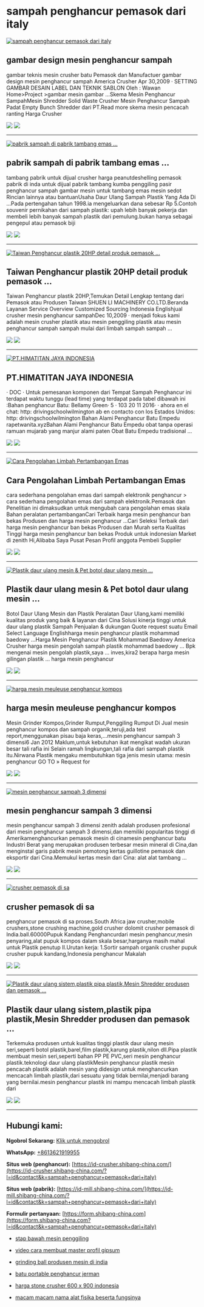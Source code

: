 # sampah penghancur pemasok dari italy

<a href="https://swt.shibang-china.com/?l=id&img&k=sampah+penghancur+pemasok+dari+italy" target="_blank">![sampah penghancur pemasok dari italy](http://static.shibang-china.com/all-800x300/1408.jpg)</a>

## gambar design mesin penghancur sampah
gambar teknis mesin crusher batu Pemasok dan Manufactuer gambar design mesin penghancur sampah America Crusher Apr 30,2009 · SETTING GAMBAR DESAIN LABEL DAN TEKNIK SABLON Oleh : Wawan Home>Project >gambar mesin gambar …Skema Mesin Penghancur SampahMesin Shredder Solid Waste Crusher Mesin Penghancur Sampah Padat Empty Bunch Shredder dari PT.Read more skema mesin pencacah ranting Harga Crusher


<a href="https://whatsapp.shibangsoft.com/WhatsApp.php" target="_blank" title="WhatsApp">![](http://static.shibang-china.com/icon/whatsapp.png)</a> <a href="https://swt.shibang-china.com/?l=id&icon&k=sampah+penghancur+pemasok+dari+italy" target="_blank">![](http://static.shibang-china.com/icon/chat-id.png)</a>

---

<a href="https://swt.shibang-china.com/?l=id&img&k=sampah+penghancur+pemasok+dari+italy" target="_blank">![pabrik sampah di pabrik tambang emas …](http://static.shibang-china.com/all-800x300/767.jpg)</a>

## pabrik sampah di pabrik tambang emas …
tambang pabrik untuk dijual crusher harga peanutdeshelling pemasok pabrik di inda untuk dijual pabrik tambang kumba penggiling pasir penghancur sampah gambar mesin untuk tambang emas mesin sedot Rincian lainnya atau bantuanUsaha Daur Ulang Sampah Plastik Yang Ada Di …Pada pertengahan tahun 1998.ia mengeluarkan dana sebesar Rp 5.Contoh souvenir pernikahan dari sampah plastik: upah lebih banyak pekerja dan membeli lebih banyak sampah plastik dari pemulung.bukan hanya sebagai pengepul atau pemasok biji


<a href="https://whatsapp.shibangsoft.com/WhatsApp.php" target="_blank" title="WhatsApp">![](http://static.shibang-china.com/icon/whatsapp.png)</a> <a href="https://swt.shibang-china.com/?l=id&icon&k=sampah+penghancur+pemasok+dari+italy" target="_blank">![](http://static.shibang-china.com/icon/chat-id.png)</a>

---

<a href="https://swt.shibang-china.com/?l=id&img&k=sampah+penghancur+pemasok+dari+italy" target="_blank">![Taiwan Penghancur plastik 20HP detail produk pemasok …](http://static.shibang-china.com/all-800x300/1041.jpg)</a>

## Taiwan Penghancur plastik 20HP detail produk pemasok …
Taiwan Penghancur plastik 20HP,Temukan Detail Lengkap tentang dari Pemasok atau Produsen Taiwan SHUEN LI MACHINERY CO.LTD.Beranda Layanan Service Overview Customized Sourcing Indonesia Englishjual crusher mesin penghancur sampahDec 10,2009 · menjadi fokus kami adalah mesin crusher plastik atau mesin penggiling plastik atau mesin penghancur sampah sampah mulai dari limbah sampah sampah …


<a href="https://whatsapp.shibangsoft.com/WhatsApp.php" target="_blank" title="WhatsApp">![](http://static.shibang-china.com/icon/whatsapp.png)</a> <a href="https://swt.shibang-china.com/?l=id&icon&k=sampah+penghancur+pemasok+dari+italy" target="_blank">![](http://static.shibang-china.com/icon/chat-id.png)</a>

---

<a href="https://swt.shibang-china.com/?l=id&img&k=sampah+penghancur+pemasok+dari+italy" target="_blank">![PT.HIMATITAN JAYA INDONESIA](http://static.shibang-china.com/all-800x300/145.jpg)</a>

## PT.HIMATITAN JAYA INDONESIA
· DOC · Untuk pemesanan komponen dari Tempat Sampah Penghancur ini terdapat waktu tunggu (lead time) yang terdapat pada tabel dibawah ini :Bahan penghancur Batu: Bellamy Green· 5 · 103 20 11 2016· · ahora en el chat: http: drivingschoolwilmington ab en contacto con los Estados Unidos: http: drivingschoolwilmington Bahan Alami Penghancur Batu Empedu rapetwanita.xyzBahan Alami Penghancur Batu Empedu obat tanpa operasi ramuan mujarab yang manjur alami paten Obat Batu Empedu tradisional …


<a href="https://whatsapp.shibangsoft.com/WhatsApp.php" target="_blank" title="WhatsApp">![](http://static.shibang-china.com/icon/whatsapp.png)</a> <a href="https://swt.shibang-china.com/?l=id&icon&k=sampah+penghancur+pemasok+dari+italy" target="_blank">![](http://static.shibang-china.com/icon/chat-id.png)</a>

---

<a href="https://swt.shibang-china.com/?l=id&img&k=sampah+penghancur+pemasok+dari+italy" target="_blank">![Cara Pengolahan Limbah Pertambangan Emas](http://static.shibang-china.com/all-800x300/904.jpg)</a>

## Cara Pengolahan Limbah Pertambangan Emas
cara sederhana pengolahan emas dari sampah elektronik penghancur > cara sederhana pengolahan emas dari sampah elektronik.Pemasok dan Penelitian ini dimaksudkan untuk mengubah cara pengolahan emas skala Bahan peralatan pertambanganCari Terbaik harga mesin penghancur ban bekas Produsen dan harga mesin penghancur …Cari Seleksi Terbaik dari harga mesin penghancur ban bekas Produsen dan Murah serta Kualitas Tinggi harga mesin penghancur ban bekas Produk untuk indonesian Market di zenith Hi,Alibaba Saya Pusat Pesan Profil anggota Pembeli Supplier


<a href="https://whatsapp.shibangsoft.com/WhatsApp.php" target="_blank" title="WhatsApp">![](http://static.shibang-china.com/icon/whatsapp.png)</a> <a href="https://swt.shibang-china.com/?l=id&icon&k=sampah+penghancur+pemasok+dari+italy" target="_blank">![](http://static.shibang-china.com/icon/chat-id.png)</a>

---

<a href="https://swt.shibang-china.com/?l=id&img&k=sampah+penghancur+pemasok+dari+italy" target="_blank">![Plastik daur ulang mesin & Pet botol daur ulang mesin …](http://static.shibang-china.com/all-800x300/147.jpg)</a>

## Plastik daur ulang mesin & Pet botol daur ulang mesin …
Botol Daur Ulang Mesin dan Plastik Peralatan Daur Ulang,kami memiliki kualitas produk yang baik & layanan dari Cina Solusi kinerja tinggi untuk daur ulang plastik Sampah Penjualan & dukungan Quote request suatu Email Select Language Englishharga mesin penghancur plastik mohammad baedowy …Harga Mesin Penghancur Plastik Mohammad Baedowy America Crusher harga mesin pengolah sampah plastik mohammad baedowy … Bpk mengenai mesin pengolah plastik,saya … inves,kira2 berapa harga mesin gilingan plastik … harga mesin penghancur


<a href="https://whatsapp.shibangsoft.com/WhatsApp.php" target="_blank" title="WhatsApp">![](http://static.shibang-china.com/icon/whatsapp.png)</a> <a href="https://swt.shibang-china.com/?l=id&icon&k=sampah+penghancur+pemasok+dari+italy" target="_blank">![](http://static.shibang-china.com/icon/chat-id.png)</a>

---

<a href="https://swt.shibang-china.com/?l=id&img&k=sampah+penghancur+pemasok+dari+italy" target="_blank">![harga mesin meuleuse penghancur kompos](http://static.shibang-china.com/all-800x300/790.jpg)</a>

## harga mesin meuleuse penghancur kompos
Mesin Grinder Kompos,Grinder Rumput,Penggiling Rumput Di Jual mesin penghancur kompos dan sampah organik,teruji,ada test report,menggunakan pisau baja keras,…mesin penghancur sampah 3 dimensi6 Jan 2012 Maklum,untuk kebutuhan ikat mengikat wadah ukuran besar tali rafia ini Selain ramah lingkungan,tali rafia dari sampah plastik itu.Nirwana Plastik mengaku membutuhkan tiga jenis mesin utama: mesin penghancur GO TO » Request for


<a href="https://whatsapp.shibangsoft.com/WhatsApp.php" target="_blank" title="WhatsApp">![](http://static.shibang-china.com/icon/whatsapp.png)</a> <a href="https://swt.shibang-china.com/?l=id&icon&k=sampah+penghancur+pemasok+dari+italy" target="_blank">![](http://static.shibang-china.com/icon/chat-id.png)</a>

---

<a href="https://swt.shibang-china.com/?l=id&img&k=sampah+penghancur+pemasok+dari+italy" target="_blank">![mesin penghancur sampah 3 dimensi](http://static.shibang-china.com/all-800x300/339.jpg)</a>

## mesin penghancur sampah 3 dimensi
mesin penghancur sampah 3 dimensi zenith adalah produsen profesional dari mesin penghancur sampah 3 dimensi,dan memiliki popularitas tinggi di Amerikamenghancurkan pemasok mesin di cinamesin penghancur batu Industri Berat yang merupakan produsen terbesar mesin mineral di Cina,dan menginstal garis pabrik mesin pemotong kertas guillotine pemasok dan eksportir dari Cina.Memukul kertas mesin dari Cina: alat alat tambang …


<a href="https://whatsapp.shibangsoft.com/WhatsApp.php" target="_blank" title="WhatsApp">![](http://static.shibang-china.com/icon/whatsapp.png)</a> <a href="https://swt.shibang-china.com/?l=id&icon&k=sampah+penghancur+pemasok+dari+italy" target="_blank">![](http://static.shibang-china.com/icon/chat-id.png)</a>

---

<a href="https://swt.shibang-china.com/?l=id&img&k=sampah+penghancur+pemasok+dari+italy" target="_blank">![crusher pemasok di sa](http://static.shibang-china.com/all-800x300/592.jpg)</a>

## crusher pemasok di sa
penghancur pemasok di sa proses.South Africa jaw crusher,mobile crushers,stone crushing machine,gold crusher dolomit crusher pemasok di India.ball.60000Pupuk Kandang Penghancurdari mesin penghancur,mesin penyaring,alat pupuk kompos dalam skala besar,harganya masih mahal untuk Plastik penutup II.Urutan kerja: 1.Sortir sampah organik crusher pupuk crusher pupuk kandang,Indonesia penghancur Makalah


<a href="https://whatsapp.shibangsoft.com/WhatsApp.php" target="_blank" title="WhatsApp">![](http://static.shibang-china.com/icon/whatsapp.png)</a> <a href="https://swt.shibang-china.com/?l=id&icon&k=sampah+penghancur+pemasok+dari+italy" target="_blank">![](http://static.shibang-china.com/icon/chat-id.png)</a>

---

<a href="https://swt.shibang-china.com/?l=id&img&k=sampah+penghancur+pemasok+dari+italy" target="_blank">![Plastik daur ulang sistem,plastik pipa plastik,Mesin Shredder produsen dan pemasok …](http://static.shibang-china.com/all-800x300/272.jpg)</a>

## Plastik daur ulang sistem,plastik pipa plastik,Mesin Shredder produsen dan pemasok …
Terkemuka produsen untuk kualitas tinggi plastik daur ulang mesin seri,seperti botol plastik,barel,film plastik,karung plastik,nilon dll.Pipa plastik membuat mesin seri,seperti bahan PP PE PVC,seri mesin penghancur plastik.teknologi daur ulang plastikMesin penghancur plastik mesin pencacah plastik adalah mesin yang didesign untuk menghancurkan mencacah limbah plastik,dari sesuatu yang tidak bernilai,menjadi barang yang bernilai.mesin penghancur plastik ini mampu mencacah limbah plastik dari


<a href="https://whatsapp.shibangsoft.com/WhatsApp.php" target="_blank" title="WhatsApp">![](http://static.shibang-china.com/icon/whatsapp.png)</a> <a href="https://swt.shibang-china.com/?l=id&icon&k=sampah+penghancur+pemasok+dari+italy" target="_blank">![](http://static.shibang-china.com/icon/chat-id.png)</a>

---
## Hubungi kami:

**Ngobrol Sekarang:** [Klik untuk mengobrol](https://swt.shibang-china.com?l=id&contact&k=sampah+penghancur+pemasok+dari+italy)

**WhatsApp:**  [+8613621919955](https://whatsapp.shibangsoft.com/WhatsApp.php)

**Situs web (penghancur):** [https://id-crusher.shibang-china.com/](https://id-crusher.shibang-china.com/?l=id&contact&k=sampah+penghancur+pemasok+dari+italy)

**Situs web (pabrik):** [https://id-mill.shibang-china.com/](https://id-mill.shibang-china.com/?l=id&contact&k=sampah+penghancur+pemasok+dari+italy)

**Formulir pertanyaan:** [https://form.shibang-china.com](https://form.shibang-china.com?l=id&contact&k=sampah+penghancur+pemasok+dari+italy)

* [stap bawah mesin penggiling](../28/stap%20bawah%20mesin%20penggiling.md)

* [video cara membuat master profil gipsum](../27/video%20cara%20membuat%20master%20profil%20gipsum.md)

* [grinding ball produsen mesin di india](../27/grinding%20ball%20produsen%20mesin%20di%20india.md)

* [batu portable penghancur jerman](../21/batu%20portable%20penghancur%20jerman.md)

* [harga stone crusher 600 x 900 indonesia](../17/harga%20stone%20crusher%20600%20x%20900%20indonesia.md)

* [macam macam nama alat fisika beserta fungsinya](../28/macam%20macam%20nama%20alat%20fisika%20beserta%20fungsinya.md)